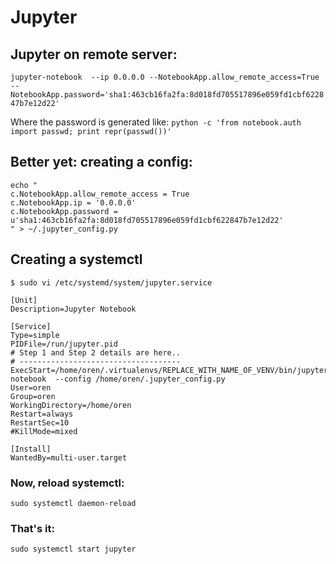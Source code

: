 # Jupyter
## Jupyter on remote server:
`jupyter-notebook  --ip 0.0.0.0 --NotebookApp.allow_remote_access=True --NotebookApp.password='sha1:463cb16fa2fa:8d018fd705517896e059fd1cbf622847b7e12d22'`

Where the password is generated like: `python -c 'from notebook.auth import passwd; print repr(passwd())'` 

## Better yet: creating a config:

```
echo "
c.NotebookApp.allow_remote_access = True
c.NotebookApp.ip = '0.0.0.0'
c.NotebookApp.password = u'sha1:463cb16fa2fa:8d018fd705517896e059fd1cbf622847b7e12d22'
" > ~/.jupyter_config.py
```


## Creating a systemctl

```$ sudo vi /etc/systemd/system/jupyter.service```

```
[Unit]
Description=Jupyter Notebook

[Service]
Type=simple
PIDFile=/run/jupyter.pid
# Step 1 and Step 2 details are here..
# ------------------------------------
ExecStart=/home/oren/.virtualenvs/REPLACE_WITH_NAME_OF_VENV/bin/jupyter-notebook  --config /home/oren/.jupyter_config.py
User=oren
Group=oren
WorkingDirectory=/home/oren
Restart=always
RestartSec=10
#KillMode=mixed

[Install]
WantedBy=multi-user.target
```


### Now, reload systemctl:
```sudo systemctl daemon-reload```

### That's it:
```sudo systemctl start jupyter```